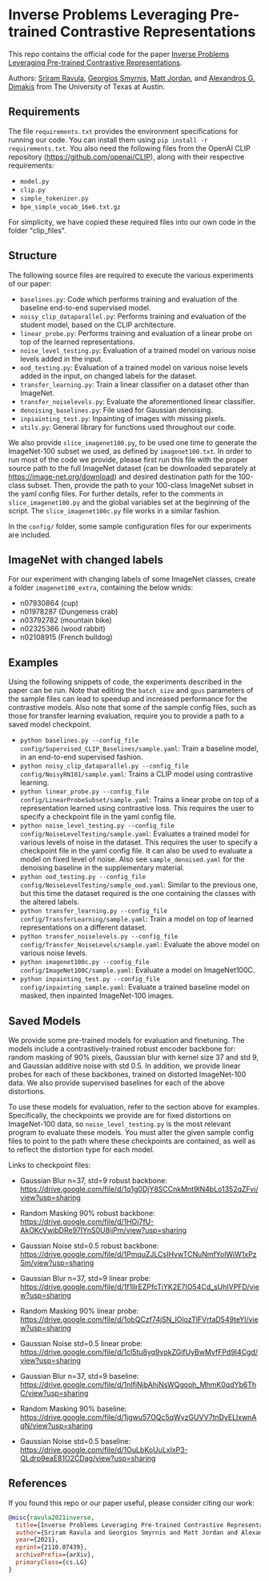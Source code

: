 # Inverse Problems Leveraging Pre-trained Contrastive Representations

This repo contains the official code for the paper [Inverse Problems Leveraging Pre-trained Contrastive Representations](https://arxiv.org/abs/2110.07439).

Authors: [Sriram Ravula](https://www.sriramravula.com), [Georgios Smyrnis](https://georgiossmyrnis.github.io/), [Matt Jordan](https://www.cs.utexas.edu/~mjordan/), and [Alexandros G. Dimakis](https://users.ece.utexas.edu/~dimakis/) from The University of Texas at Austin.

## Requirements

The file ```requirements.txt``` provides the environment specifications for running our code. You can install them using ```pip install -r requirements.txt```. You also need the following files from the OpenAI CLIP repository (https://github.com/openai/CLIP), along with their respective requirements:
- ```model.py```
- ```clip.py```
- ```simple_tokenizer.py```
- ```bpe_simple_vocab_16e6.txt.gz```

For simplicity, we have copied these required files into our own code in the folder "clip_files".

## Structure

The following source files are required to execute the various experiments of our paper:
- ```baselines.py```: Code which performs training and evaluation of the baseline end-to-end supervised model.
- ```noisy_clip_dataparallel.py```: Performs training and evaluation of the student model, based on the CLIP architecture.
- ```linear_probe.py```: Performs training and evaluation of a linear probe on top of the learned representations.
- ```noise_level_testing.py```: Evaluation of a trained model on various noise levels added in the input.
- ```ood_testing.py```: Evaluation of a trained model on various noise levels added in the input, on changed labels for the dataset.
- ```transfer_learning.py```: Train a linear classifier on a dataset other than ImageNet.
- ```transfer_noiselevels.py```: Evaluate the aforementioned linear classifier.
- ```denoising_baselines.py```: File used for Gaussian denoising.
- ```inpiainting_test.py```: Inpainting of images with missing pixels.
- ```utils.py```: General library for functions used throughout our code.

We also provide ```slice_imagenet100.py```, to be used one time to generate the ImageNet-100 subset we used, as defined by ```imagenet100.txt```. In order to run most of the code we provide, please first run this file with the proper source path to the full ImageNet dataset (can be downloaded separately at https://image-net.org/download) and desired destination path for the 100-class subset. Then, provide the path to your 100-class ImageNet subset in the yaml config files. For further details, refer to the comments in ```slice_imagenet100.py``` and the global variables set at the beginning of the script. The ```slice_imagenet100c.py``` file works in a similar fashion.

In the ```config/``` folder, some sample configuration files for our experiments are included.

## ImageNet with changed labels

For our experiment with changing labels of some ImageNet classes, create a folder ```imagenet100_extra```, containing the below wnids:
- n07930864 (cup)
- n01978287 (Dungeness crab)
- n03792782 (mountain bike)
- n02325366 (wood rabbit)
- n02108915 (French bulldog)

## Examples

Using the following snippets of code, the experiments described in the paper can be run. Note that editing the ```batch_size``` and ```gpus``` parameters of the sample files can lead to speedup and increased performance for the contrastive models. Also note that some of the sample config files, such as those for transfer learning evaluation, require you to provide a path to a saved model checkpoint.

- ```python baselines.py --config_file config/Supervised_CLIP_Baselines/sample.yaml```: Train a baseline model, in an end-to-end supervised fashion.
- ```python noisy_clip_dataparallel.py --config_file config/NoisyRN101/sample.yaml```: Trains a CLIP model using contrastive learning.
- ```python linear_probe.py --config_file config/LinearProbeSubset/sample.yaml```: Trains a linear probe on top of a representation learned using contrastive loss. This requires the user to specify a checkpoint file in the yaml config file.
- ```python noise_level_testing.py --config_file config/NoiseLevelTesting/sample.yaml```: Evaluates a trained model for various levels of noise in the dataset. This requires the user to specify a checkpoint file in the yaml config file. It can also be used to evaluate a model on fixed level of noise. Also see ```sample_denoised.yaml``` for the denoising baseline in the supplementary material.
- ```python ood_testing.py --config_file config/NoiseLevelTesting/sample_ood.yaml```: Similar to the previous one, but this time the dataset required is the one containing the classes with the altered labels.
- ```python transfer_learning.py --config_file config/TransferLearning/sample.yaml```: Train a model on top of learned representations on a different dataset.
- ```python transfer_noiselevels.py --config_file config/Transfer_NoiseLevels/sample.yaml```: Evaluate the above model on various noise levels.
- ```python imagenet100c.py --config_file config/ImageNet100C/sample.yaml```: Evaluate a model on ImageNet100C.
- ```python inpainting_test.py --config_file config/inpainting_sample.yaml```: Evaluate a trained baseline model on masked, then inpainted ImageNet-100 images.

## Saved Models

We provide some pre-trained models for evaluation and finetuning. The models include a contrastively-trained robust encoder backbone for: random masking of 90% pixels, Gaussian blur with kernel size 37 and std 9, and Gaussian additive noise with std 0.5. In addition, we provide linear probes for each of these backbones, trained on distorted ImageNet-100 data. We also provide supervised baselines for each of the above distortions.

To use these models for evaluation, refer to the section above for examples. Specifically, the checkpoints we provide are for fixed distortions on ImageNet-100 data, so ```noise_level_testing.py``` is the most relevant program to evaluate these models. You must alter the given sample config files to point to the path where these checkpoints are contained, as well as to reflect the distortion type for each model. 

Links to checkpoint files:
- Gaussian Blur n=37, std=9 robust backbone: https://drive.google.com/file/d/1q1g0DjY8SCCnkMnt9lN4bLo1352qZFvi/view?usp=sharing
- Random Masking 90% robust backbone: https://drive.google.com/file/d/1HOi7fU-AkOKcVwibDRe97IYnS0U8ijPm/view?usp=sharing
- Gaussian Noise std=0.5 robust backbone: https://drive.google.com/file/d/1PmquZJLCsIHvwTCNuNmfYolWiW1xPzSm/view?usp=sharing

- Gaussian Blur n=37, std=9 linear probe: https://drive.google.com/file/d/1f1llrEZPfcTiYK2E7IO54Cd_sUhIVPFD/view?usp=sharing
- Random Masking 90% linear probe: https://drive.google.com/file/d/1obQCzf74jSN_lOlozTlFVrtaD549teYl/view?usp=sharing
- Gaussian Noise std=0.5 linear probe: https://drive.google.com/file/d/1cl5tu8yq9vpkZGifUyBwMvfFPd9I4Cgd/view?usp=sharing

- Gaussian Blur n=37, std=9 baseline: https://drive.google.com/file/d/1nIfjNjbAhjNsWQgooh_MhmK0qdYb6ThC/view?usp=sharing
- Random Masking 90% baseline: https://drive.google.com/file/d/1jgwu57OQc5qWyzGUVV7tnDyELlxwnAqN/view?usp=sharing
- Gaussian Noise std=0.5 baseline: https://drive.google.com/file/d/1OuLbKoUuLxIxP3-QLdrp9eaE81O2CDag/view?usp=sharing

## References

If you found this repo or our paper useful, please consider citing our work:

```bibtex
@misc{ravula2021inverse,
  title={Inverse Problems Leveraging Pre-trained Contrastive Representations},
  author={Sriram Ravula and Georgios Smyrnis and Matt Jordan and Alexandros G. Dimakis},
  year={2021},
  eprint={2110.07439},
  archivePrefix={arXiv},
  primaryClass={cs.LG}
}
```
